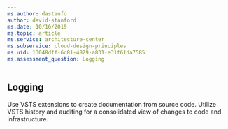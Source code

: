 ```yaml
---
ms.author: dastanfo
author: david-stanford
ms.date: 10/16/2019
ms.topic: article
ms.service: architecture-center
ms.subservice: cloud-design-principles
ms.uid: 13048dff-6c81-4829-a831-e31f61da7585
ms.assessment_question: Logging
---
```

## Logging

Use VSTS extensions to create documentation from source code. Utilize VSTS history and auditing for a consolidated view of changes to code and infrastructure.
